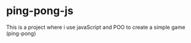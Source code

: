 # ping-pong-js
This is a project where i use javaScript and POO to create a  simple game (ping-pong)
